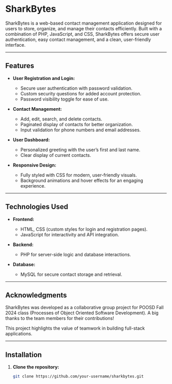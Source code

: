 # SharkBytes

SharkBytes is a web-based contact management application designed for users to store, organize, and manage their contacts efficiently. Built with a combination of PHP, JavaScript, and CSS, SharkBytes offers secure user authentication, easy contact management, and a clean, user-friendly interface.

---

## Features

- **User Registration and Login:**
  - Secure user authentication with password validation.
  - Custom security questions for added account protection.
  - Password visibility toggle for ease of use.

- **Contact Management:**
  - Add, edit, search, and delete contacts.
  - Paginated display of contacts for better organization.
  - Input validation for phone numbers and email addresses.

- **User Dashboard:**
  - Personalized greeting with the user’s first and last name.
  - Clear display of current contacts.

- **Responsive Design:**
  - Fully styled with CSS for modern, user-friendly visuals.
  - Background animations and hover effects for an engaging experience.

---

## Technologies Used

- **Frontend:**
  - HTML, CSS (custom styles for login and registration pages).
  - JavaScript for interactivity and API integration.

- **Backend:**
  - PHP for server-side logic and database interactions.

- **Database:**
  - MySQL for secure contact storage and retrieval.

---

## Acknowledgments

SharkBytes was developed as a collaborative group project for POOSD Fall 2024 class (Processes of Object Oriented Software Development). A big thanks to the team members for their contributions!

This project highlights the value of teamwork in building full-stack applications.

---

## Installation

1. **Clone the repository:**
   ```bash
   git clone https://github.com/your-username/sharkbytes.git
